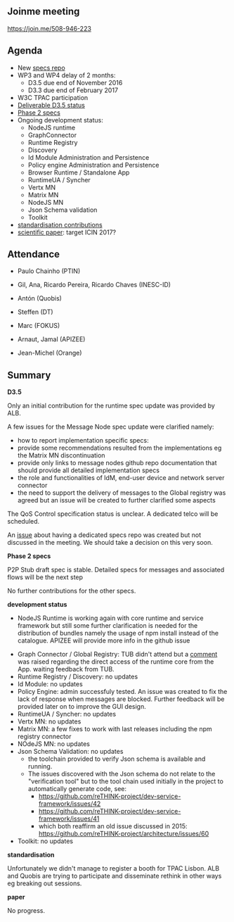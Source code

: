 ## Joinme meeting
https://join.me/508-946-223

Agenda
------

- New [specs repo](https://github.com/reTHINK-project/specs)
- WP3 and WP4 delay of 2 months:
  - D3.5 due end of November 2016
  - D3.3 due end of February 2017
- W3C TPAC participation
- [Deliverable D3.5 status](https://github.com/reTHINK-project/core-framework/labels/D3.5)
- [Phase 2 specs](https://github.com/reTHINK-project/dev-runtime-core/labels/phase2)
- Ongoing development status:
  - NodeJS runtime
  - GraphConnector
  - Runtime Registry
  - Discovery
  - Id Module Administration and Persistence
  - Policy engine Administration and Persistence
  - Browser Runtime / Standalone App
  - RuntimeUA / Syncher
  - Vertx MN
  - Matrix MN
  - NodeJS MN
  - Json Schema validation
  - Toolkit
-	[standardisation contributions](https://github.com/reTHINK-project/core-framework/issues/168)
-	[scientific paper](https://github.com/reTHINK-project/core-framework/issues/169): target ICIN 2017?

Attendance
----------

-	Paulo Chainho (PTIN)

- Gil, Ana, Ricardo Pereira, Ricardo Chaves (INESC-ID)

- Antón (Quobis)

- Steffen (DT)

- Marc (FOKUS)

- Arnaut, Jamal (APIZEE)

- Jean-Michel (Orange)

Summary
-------

**D3.5**

Only an initial contribution for the runtime spec update was provided by ALB.

A few issues for the Message Node spec update were clarified namely:

* how to report implementation specific specs:
 * provide some recommendations resulted from the implementations eg the Matrix MN discontinuation
 * provide only links to message nodes github repo documentation that should provide all detailed implementation specs
* the role and functionalities of IdM, end-user device and network server connector
* the need to support the delivery of messages to the Global registry was agreed but an issue will be created to further clarified some aspects

The QoS Control specification status is unclear. A dedicated telco will be scheduled.

An [issue](https://github.com/reTHINK-project/core-framework/issues/180) about having a dedicated specs repo was created but not discussed in the meeting. We should take a decision on this very soon.

**Phase 2 specs**

P2P Stub draft spec is stable. Detailed specs for messages and associated flows will be the next step

No further contributions for the other specs.

**development status**

* NodeJS Runtime is working again with core runtime and service framework but still some further clarification is needed for the distribution of bundles namely the usage of npm install instead of the catalogue. APIZEE will provide more info in the github issue
- Graph Connector / Global Registry: TUB didn't attend but a [comment](https://github.com/reTHINK-project/dev-runtime-core/issues/33#issuecomment-243501110) was raised regarding the direct access of the runtime core from the App. waiting feedback from TUB.
- Runtime Registry / Discovery: no updates
- Id Module: no updates
- Policy Engine: admin successfuly tested. An issue was created to fix the lack of response when messages are blocked. Further feedback will be provided later on to improve the GUI design.
- RuntimeUA / Syncher: no updates
- Vertx MN: no updates
- Matrix MN: a few fixes to work with last releases including the npm registry connector
- NOdeJS MN: no updates
- Json Schema Validation: no updates
  - the toolchain provided to verify Json schema is available and running.
  - The issues discovered with the Json schema do not relate to the "verification tool" but to the tool chain used initially in the project to automatically generate code, see:
      - https://github.com/reTHINK-project/dev-service-framework/issues/42
      - https://github.com/reTHINK-project/dev-service-framework/issues/41
      - which both reaffirm an old issue discussed in 2015: https://github.com/reTHINK-project/architecture/issues/60
- Toolkit: no updates

**standardisation**

Unfortunately we didn't manage to register a booth for TPAC Lisbon. ALB and Quobis are trying to participate and disseminate rethink in other ways eg breaking out sessions.

**paper**

No progress.
